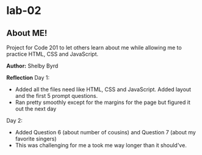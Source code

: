 # lab-02

## About ME!
Project for Code 201 to let others learn about me while allowing me to practice HTML, CSS and JavaScript.

**Author:** Shelby Byrd

**Reflection**
Day 1:
- Added all the files need like HTML, CSS and JavaScript. Added layout and the first 5 prompt questions.
- Ran pretty smoothly except for the margins for the page but figured it out the next day

Day 2:
- Added Question 6 (about number of cousins) and Question 7 (about my favorite singers)
- This was challenging for me a took me way longer than it should've.
